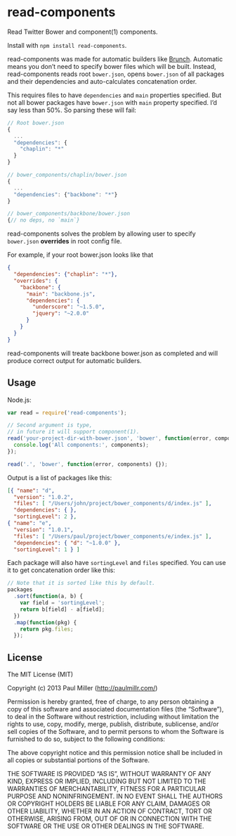 # read-components

Read Twitter Bower and component(1) components.

Install with `npm install read-components`.

read-components was made for automatic builders like [Brunch](http://brunch.io).
Automatic means you don’t need to specify bower files which will be built.
Instead, read-components reads root `bower.json`, opens `bower.json` of
all packages and their dependencies and auto-calculates concatenation order.

This requires files to have `dependencies` and `main` properties specified.
But not all bower packages have `bower.json` with `main` property specified.
I’d say less than 50%. So parsing these will fail:

```js
// Root bower.json
{
  ...
  "dependencies": {
    "chaplin": "*"
  }
}

// bower_components/chaplin/bower.json
{
  ...
  "dependencies": {"backbone": "*"}
}

// bower_components/backbone/bower.json
{// no deps, no `main`}
```

read-components solves the problem by allowing user to specify `bower.json`
**overrides** in root config file.

For example, if your root bower.json looks like that

```json
{
  "dependencies": {"chaplin": "*"},
  "overrides": {
    "backbone": {
      "main": "backbone.js",
      "dependencies": {
        "underscore": "~1.5.0",
        "jquery": "~2.0.0"
      }
    }
  }
}
```

read-components will treate backbone bower.json as completed and will produce
correct output for automatic builders.

## Usage

Node.js:

```javascript
var read = require('read-components');

// Second argument is type,
// in future it will support component(1).
read('your-project-dir-with-bower.json', 'bower', function(error, components) {
  console.log('All components:', components);
});

read('.', 'bower', function(error, components) {});
```

Output is a list of packages like this:

```json
[{ "name": "d",
  "version": "1.0.2",
  "files": [ "/Users/john/project/bower_components/d/index.js" ],
  "dependencies": { },
  "sortingLevel": 2 },
{ "name": "e",
  "version": "1.0.1",
  "files": [ "/Users/paul/project/bower_components/e/index.js" ],
  "dependencies": { "d": "~1.0.0" },
  "sortingLevel": 1 } ]
```

Each package will also have `sortingLevel` and `files` specified.
You can use it to get concatenation order like this:

```javascript
// Note that it is sorted like this by default.
packages
  .sort(function(a, b) {
    var field = 'sortingLevel';
    return b[field] - a[field];
  })
  .map(function(pkg) {
    return pkg.files;
  });
```

## License

The MIT License (MIT)

Copyright (c) 2013 Paul Miller (http://paulmillr.com/)

Permission is hereby granted, free of charge, to any person obtaining a copy
of this software and associated documentation files (the “Software”), to deal
in the Software without restriction, including without limitation the rights
to use, copy, modify, merge, publish, distribute, sublicense, and/or sell
copies of the Software, and to permit persons to whom the Software is
furnished to do so, subject to the following conditions:

The above copyright notice and this permission notice shall be included in
all copies or substantial portions of the Software.

THE SOFTWARE IS PROVIDED “AS IS”, WITHOUT WARRANTY OF ANY KIND, EXPRESS OR
IMPLIED, INCLUDING BUT NOT LIMITED TO THE WARRANTIES OF MERCHANTABILITY,
FITNESS FOR A PARTICULAR PURPOSE AND NONINFRINGEMENT. IN NO EVENT SHALL THE
AUTHORS OR COPYRIGHT HOLDERS BE LIABLE FOR ANY CLAIM, DAMAGES OR OTHER
LIABILITY, WHETHER IN AN ACTION OF CONTRACT, TORT OR OTHERWISE, ARISING FROM,
OUT OF OR IN CONNECTION WITH THE SOFTWARE OR THE USE OR OTHER DEALINGS IN
THE SOFTWARE.
